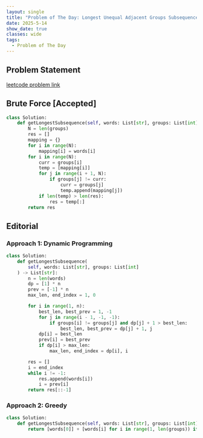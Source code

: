```yaml
---
layout: single
title: "Problem of The Day: Longest Unequal Adjacent Groups Subsequence I"
date: 2025-5-14
show_date: true
classes: wide
tags:
  - Problem of The Day
---
```


## Problem Statement

[leetcode problem link](https://leetcode.com/problems/longest-unequal-adjacent-groups-subsequence-i/description/?envType=daily-question&envId=2025-05-15)

## Brute Force [Accepted]

```python
class Solution:
    def getLongestSubsequence(self, words: List[str], groups: List[int]) -> List[str]:
        N = len(groups)
        res = []
        mapping = {}
        for i in range(N):
            mapping[i] = words[i]
        for i in range(N):
            curr = groups[i]
            temp = [mapping[i]]
            for j in range(i + 1, N):
                if groups[j] != curr:
                    curr = groups[j]
                    temp.append(mapping[j])
            if len(temp) > len(res):
                res = temp[:]
        return res
```

## Editorial

### Approach 1: Dynamic Programming

```python
class Solution:
    def getLongestSubsequence(
        self, words: List[str], groups: List[int]
    ) -> List[str]:
        n = len(words)
        dp = [1] * n
        prev = [-1] * n
        max_len, end_index = 1, 0

        for i in range(1, n):
            best_len, best_prev = 1, -1
            for j in range(i - 1, -1, -1):
                if groups[i] != groups[j] and dp[j] + 1 > best_len:
                    best_len, best_prev = dp[j] + 1, j
            dp[i] = best_len
            prev[i] = best_prev
            if dp[i] > max_len:
                max_len, end_index = dp[i], i

        res = []
        i = end_index
        while i != -1:
            res.append(words[i])
            i = prev[i]
        return res[::-1]
```

### Approach 2: Greedy

```python
class Solution:
    def getLongestSubsequence(self, words: List[str], groups: List[int]) -> List[str]:
        return [words[0]] + [words[i] for i in range(1, len(groups)) if groups[i] != groups[i - 1]]
```
